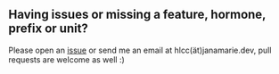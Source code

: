 ## Having issues or missing a feature, hormone, prefix or unit?

Please open an [issue](https://github.com/Jana-Marie/hlcc/issues) or send me an email at hlcc(ät)janamarie.dev, pull requests are welcome as well :)
